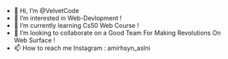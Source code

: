 - 👋 Hi, I’m @VelvetCode
- 👀 I’m interested in Web-Devlopment !
- 🌱 I’m currently learning Cs50 Web Course !
- 💞️ I’m looking to collaborate on a Good Team For Making Revolutions On Web Surface !
- 📫 How to reach me Instagram : amirhsyn_aslni

<!---
VelvetCode/VelvetCode is a ✨ special ✨ repository because its `README.md` (this file) appears on your GitHub profile.
You can click the Preview link to take a look at your changes.
--->
